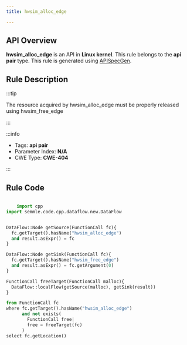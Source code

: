 ```yaml
---
title: hwsim_alloc_edge

---
```



## API Overview
**hwsim_alloc_edge** is an API in **Linux kernel**. This rule belongs to the **api pair** type. This rule is generated using [APISpecGen](../../tools/APISpecGen).
## Rule Description

:::tip

The resource acquired by hwsim_alloc_edge must be properly released using hwsim_free_edge

:::

:::info

- Tags: **api pair**
- Parameter Index: **N/A**
- CWE Type: **CWE-404**

:::

## Rule Code
```python

    import cpp
import semmle.code.cpp.dataflow.new.DataFlow


DataFlow::Node getSource(FunctionCall fc){
  fc.getTarget().hasName("hwsim_alloc_edge")
  and result.asExpr() = fc
}

DataFlow::Node getSink(FunctionCall fc){
  fc.getTarget().hasName("hwsim_free_edge")
  and result.asExpr() = fc.getArgument(0)
}

FunctionCall freeTarget(FunctionCall malloc){
  DataFlow::localFlow(getSource(malloc), getSink(result))
}

from FunctionCall fc
where fc.getTarget().hasName("hwsim_alloc_edge")
      and not exists(
        FunctionCall free| 
        free = freeTarget(fc)
      )
select fc.getLocation()

    
```